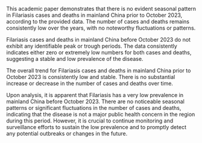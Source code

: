 This academic paper demonstrates that there is no evident seasonal pattern in Filariasis cases and deaths in mainland China prior to October 2023, according to the provided data. The number of cases and deaths remains consistently low over the years, with no noteworthy fluctuations or patterns.

Filariasis cases and deaths in mainland China before October 2023 do not exhibit any identifiable peak or trough periods. The data consistently indicates either zero or extremely low numbers for both cases and deaths, suggesting a stable and low prevalence of the disease.

The overall trend for Filariasis cases and deaths in mainland China prior to October 2023 is consistently low and stable. There is no substantial increase or decrease in the number of cases and deaths over time.

Upon analysis, it is apparent that Filariasis has a very low prevalence in mainland China before October 2023. There are no noticeable seasonal patterns or significant fluctuations in the number of cases and deaths, indicating that the disease is not a major public health concern in the region during this period. However, it is crucial to continue monitoring and surveillance efforts to sustain the low prevalence and to promptly detect any potential outbreaks or changes in the future.